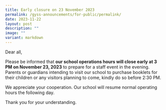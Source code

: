 ```yaml
---
title: Early closure on 23 November 2023
permalink: /gyss-announcements/for-public/permalink/
date: 2023-11-22
layout: post
description: ""
image: ""
variant: markdown
---
```

Dear all,

Please be informed that **our school operations hours will close early at 3 PM on November 23, 2023** to prepare for a staff event in the evening. Parents or guardians intending to visit our school to purchase booklets for their children or any visitors planning to come, kindly do so before 2:30 PM.

We appreciate your cooperation. Our school will resume normal operating hours the following day.

Thank you for your understanding.